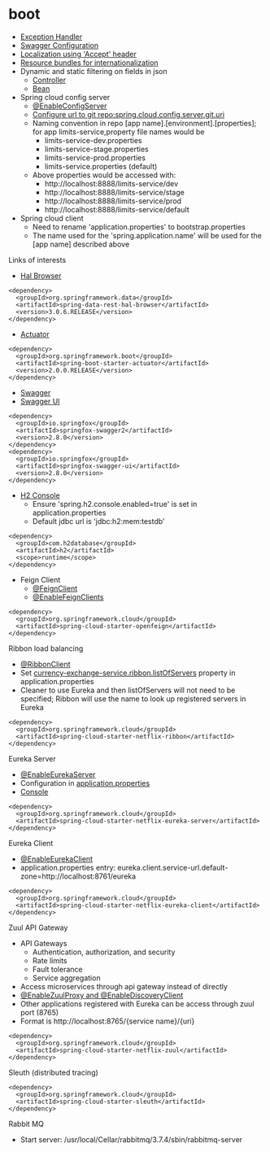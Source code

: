 # boot

* [Exception Handler](https://github.com/idaho-guy/boot/blob/master/restful-web-services/src/main/java/com/in28minutes/rest/webservices/restfulwebservices/exception/CustomizedResponseEntityExceptionHandler.java)
* [Swagger Configuration](https://github.com/idaho-guy/boot/blob/master/restful-web-services/src/main/java/com/in28minutes/rest/webservices/restfulwebservices/SwaggerConfig.java)
* [Localization using 'Accept' header](https://github.com/idaho-guy/boot/blob/master/restful-web-services/src/main/java/com/in28minutes/rest/webservices/restfulwebservices/RestfulWebServicesApplication.java#L22)
* [Resource bundles for internationalization](https://github.com/idaho-guy/boot/blob/master/restful-web-services/src/main/java/com/in28minutes/rest/webservices/restfulwebservices/RestfulWebServicesApplication.java#L33)
* Dynamic and static filtering on fields in json
  * [Controller](https://github.com/idaho-guy/boot/blob/master/restful-web-services/src/main/java/com/in28minutes/rest/webservices/restfulwebservices/filtering/FilteringController.java#L18)
  * [Bean](https://github.com/idaho-guy/boot/blob/master/restful-web-services/src/main/java/com/in28minutes/rest/webservices/restfulwebservices/filtering/SomeBean.java#L7)
* Spring cloud config server
  * [@EnableConfigServer](https://github.com/idaho-guy/boot/blob/master/spring-cloud-config-server/src/main/java/com/in28minutes/microservices/springcloudconfigserver/SpringCloudConfigServerApplication.java#L8)
  * [Configure url to git repo:spring.cloud.config.server.git.uri](https://github.com/idaho-guy/boot/blob/master/spring-cloud-config-server/src/main/resources/application.properties#L4)
  * Naming convention in repo [app name].[environment].[properties]; for app limits-service,property file names would be
    * limits-service-dev.properties
    * limits-service-stage.properties
    * limits-service-prod.properties
    * limits-service.properties (default)
  * Above properties would be accessed with:
    * http://localhost:8888/limits-service/dev
    * http://localhost:8888/limits-service/stage
    * http://localhost:8888/limits-service/prod
    * http://localhost:8888/limits-service/default
* Spring cloud client
  * Need to rename 'application.properties' to bootstrap.properties
  * The name used for the 'spring.application.name' will be used for the [app name] described above
    

Links of interests
* [Hal Browser](http://localhost:8080)
```
<dependency>
  <groupId>org.springframework.data</groupId>
  <artifactId>spring-data-rest-hal-browser</artifactId>
  <version>3.0.6.RELEASE</version>
</dependency>
```
* [Actuator](http://localhost:8080/actuator)
```
<dependency>
  <groupId>org.springframework.boot</groupId>
  <artifactId>spring-boot-starter-actuator</artifactId>
  <version>2.0.0.RELEASE</version>
</dependency>
 ```
* [Swagger](http://localhost:8080/v2/api-docs)
* [Swagger UI](http://localhost:8080/swagger-ui.html)
```
<dependency>
  <groupId>io.springfox</groupId>
  <artifactId>springfox-swagger2</artifactId>
  <version>2.8.0</version>
</dependency>
<dependency>
  <groupId>io.springfox</groupId>
  <artifactId>springfox-swagger-ui</artifactId>
  <version>2.8.0</version>
</dependency>
```
* [H2 Console](http://localhost:8080/h2-console)
  * Ensure 'spring.h2.console.enabled=true' is set in application.properties
  * Default jdbc url is 'jdbc:h2:mem:testdb'
```
<dependency>
  <groupId>com.h2database</groupId>
  <artifactId>h2</artifactId>
  <scope>runtime</scope>
</dependency>
```
* Feign Client
  * [@FeignClient](https://github.com/idaho-guy/boot/blob/master/currency-conversion-service/src/main/java/com/in28minutes/microservices/currencyconversionservice/CurrencyExchangeProxy.java#L8)
  * [@EnableFeignClients](https://github.com/idaho-guy/boot/blob/master/currency-conversion-service/src/main/java/com/in28minutes/microservices/currencyconversionservice/CurrencyConversionServiceApplication.java#L11)
```
<dependency>
  <groupId>org.springframework.cloud</groupId>
  <artifactId>spring-cloud-starter-openfeign</artifactId>
</dependency>

```
Ribbon load balancing
* [@RibbonClient](https://github.com/idaho-guy/boot/blob/master/currency-conversion-service/src/main/java/com/in28minutes/microservices/currencyconversionservice/CurrencyExchangeProxy.java#L11)
* Set [currency-exchange-service.ribbon.listOfServers](https://github.com/idaho-guy/boot/blob/master/currency-conversion-service/src/main/resources/application.properties#L3) property in application.properties
* Cleaner to use Eureka and then listOfServers will not need to be specified; Ribbon will use the name to look up registered servers in Eureka
```
<dependency>
  <groupId>org.springframework.cloud</groupId>
  <artifactId>spring-cloud-starter-netflix-ribbon</artifactId>
</dependency>
```
Eureka Server
* [@EnableEurekaServer](https://github.com/idaho-guy/boot/blob/master/netflix-eureka-naming-server/src/main/java/com/in28minutes/microservices/netflixeurekanamingserver/NetflixEurekaNamingServerApplication.java#L8)
* Configuration in [application.properties](https://github.com/idaho-guy/boot/blob/master/netflix-eureka-naming-server/src/main/resources/application.properties#L3)
* [Console](http://localhost:8761/)
```
<dependency>
  <groupId>org.springframework.cloud</groupId>
  <artifactId>spring-cloud-starter-netflix-eureka-server</artifactId>
</dependency>
```
Eureka Client
* [@EnableEurekaClient](https://github.com/idaho-guy/boot/blob/master/currency-conversion-service/src/main/java/com/in28minutes/microservices/currencyconversionservice/CurrencyConversionServiceApplication.java#L10)
* application.properties entry: eureka.client.service-url.default-zone=http://localhost:8761/eureka
```
<dependency>
  <groupId>org.springframework.cloud</groupId>
  <artifactId>spring-cloud-starter-netflix-eureka-client</artifactId>
</dependency>
```
Zuul API Gateway
* API Gateways
  * Authentication, authorization, and security
  * Rate limits
  * Fault tolerance
  * Service aggregation
* Access microservices through api gateway instead of directly
* [@EnableZuulProxy and @EnableDiscoveryClient](https://github.com/idaho-guy/boot/blob/master/netflix-zuul-api-gateway-server/src/main/java/com/in28minutes/microservices/netflixzuulapigatewayserver/NetflixZuulApiGatewayServerApplication.java#L8)
* Other applications registered with Eureka can be access through zuul port (8765)
* Format is http://localhost:8765/{service name}/{uri}
```
<dependency>
  <groupId>org.springframework.cloud</groupId>
  <artifactId>spring-cloud-starter-netflix-zuul</artifactId>
</dependency>
```
Sleuth (distributed tracing)
```
<dependency>
  <groupId>org.springframework.cloud</groupId>
  <artifactId>spring-cloud-starter-sleuth</artifactId>
</dependency>
```
Rabbit MQ 
* Start server: /usr/local/Cellar/rabbitmq/3.7.4/sbin/rabbitmq-server

